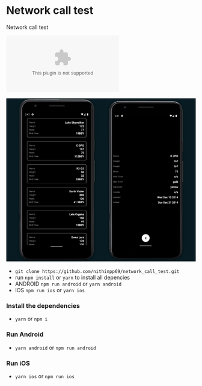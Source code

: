 # Network call test

Network call test 

![Download the APK](app-release.apk)

![](example.png)


* ```git clone https://github.com/nithinpp69/network_call_test.git```
* run ```npm install``` or ```yarn``` to install all depencies
* ANDROID ```npm run android``` or ```yarn android``` 
* IOS ```npm run ios``` or ```yarn ios``` 

### Install the dependencies

* ```yarn```   or   ```npm i```

### Run Android

* ```yarn android```  or  ```npm run android```

### Run iOS

* ```yarn ios```  or  ```npm run ios```

